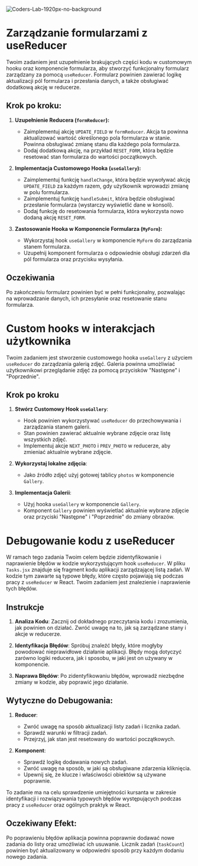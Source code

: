![Coders-Lab-1920px-no-background](https://user-images.githubusercontent.com/30623667/104709394-2cabee80-571f-11eb-9518-ea6a794e558e.png)


# Zarządzanie formularzami z useReducer

Twoim zadaniem jest uzupełnienie brakujących części kodu w customowym hooku oraz komponencie formularza, aby stworzyć funkcjonalny formularz zarządzany za pomocą `useReducer`. Formularz powinien zawierać logikę aktualizacji pól formularza i przesłania danych, a także obsługiwać dodatkową akcję w reducerze.

## Krok po kroku:

1. **Uzupełnienie Reducera (`formReducer`):**

   - Zaimplementuj akcję `UPDATE_FIELD` w `formReducer`. Akcja ta powinna aktualizować wartość określonego pola formularza w stanie. Powinna obsługiwać zmianę stanu dla każdego pola formularza.
   - Dodaj dodatkową akcję, na przykład `RESET_FORM`, która będzie resetować stan formularza do wartości początkowych.

2. **Implementacja Customowego Hooka (`useGallery`):**

   - Zaimplementuj funkcję `handleChange`, która będzie wywoływać akcję `UPDATE_FIELD` za każdym razem, gdy użytkownik wprowadzi zmianę w polu formularza.
   - Zaimplementuj funkcję `handleSubmit`, która będzie obsługiwać przesłanie formularza (wystarczy wyświetlić dane w konsoli).
   - Dodaj funkcję do resetowania formularza, która wykorzysta nowo dodaną akcję `RESET_FORM`.

3. **Zastosowanie Hooka w Komponencie Formularza (`MyForm`):**
   - Wykorzystaj hook `useGallery` w komponencie `MyForm` do zarządzania stanem formularza.
   - Uzupełnij komponent formularza o odpowiednie obsługi zdarzeń dla pól formularza oraz przycisku wysyłania.

## Oczekiwania

Po zakończeniu formularz powinien być w pełni funkcjonalny, pozwalając na wprowadzanie danych, ich przesyłanie oraz resetowanie stanu formularza.


# Custom hooks w interakcjach użytkownika

Twoim zadaniem jest stworzenie customowego hooka `useGallery` z użyciem `useReducer` do zarządzania galerią zdjęć. Galeria powinna umożliwiać użytkownikowi przeglądanie zdjęć za pomocą przycisków "Następne" i "Poprzednie".

## Krok po kroku

1. **Stwórz Customowy Hook `useGallery`**:

   - Hook powinien wykorzystywać `useReducer` do przechowywania i zarządzania stanem galerii.
   - Stan powinien zawierać aktualnie wybrane zdjęcie oraz listę wszystkich zdjęć.
   - Implementuj akcje `NEXT_PHOTO` i `PREV_PHOTO` w reducerze, aby zmieniać aktualnie wybrane zdjęcie.

2. **Wykorzystaj lokalne zdjęcia**:

   - Jako źródło zdjęć użyj gotowej tablicy `photos` w komponencie `Gallery`.

3. **Implementacja Galerii**:
   - Użyj hooka `useGallery` w komponencie `Gallery`.
   - Komponent `Gallery` powinien wyświetlać aktualnie wybrane zdjęcie oraz przyciski "Następne" i "Poprzednie" do zmiany obrazów.


# Debugowanie kodu z useReducer

W ramach tego zadania Twoim celem będzie zidentyfikowanie i naprawienie błędów w kodzie wykorzystującym hook `useReducer`. W pliku `Tasks.jsx` znajduje się fragment kodu aplikacji zarządzającej listą zadań. W kodzie tym zawarte są typowe błędy, które często pojawiają się podczas pracy z `useReducer` w React. Twoim zadaniem jest znalezienie i naprawienie tych błędów.

## Instrukcje

1. **Analiza Kodu**: Zacznij od dokładnego przeczytania kodu i zrozumienia, jak powinien on działać. Zwróć uwagę na to, jak są zarządzane stany i akcje w reducerze.

2. **Identyfikacja Błędów**: Spróbuj znaleźć błędy, które mogłyby powodować nieprawidłowe działanie aplikacji. Błędy mogą dotyczyć zarówno logiki reducera, jak i sposobu, w jaki jest on używany w komponencie.

3. **Naprawa Błędów**: Po zidentyfikowaniu błędów, wprowadź niezbędne zmiany w kodzie, aby poprawić jego działanie.

## Wytyczne do Debugowania:

1. **Reducer**:

   - Zwróć uwagę na sposób aktualizacji listy zadań i licznika zadań.
   - Sprawdź warunki w filtracji zadań.
   - Przejrzyj, jak stan jest resetowany do wartości początkowych.

2. **Komponent**:
   - Sprawdź logikę dodawania nowych zadań.
   - Zwróć uwagę na sposób, w jaki są obsługiwane zdarzenia kliknięcia.
   - Upewnij się, że klucze i właściwości obiektów są używane poprawnie.

To zadanie ma na celu sprawdzenie umiejętności kursanta w zakresie identyfikacji i rozwiązywania typowych błędów występujących podczas pracy z `useReducer` oraz ogólnych praktyk w React.

## Oczekiwany Efekt:

Po poprawieniu błędów aplikacja powinna poprawnie dodawać nowe zadania do listy oraz umożliwiać ich usuwanie. Licznik zadań (`taskCount`) powinien być aktualizowany w odpowiedni sposób przy każdym dodaniu nowego zadania.
